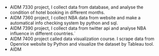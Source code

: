 - AIDM 7330 project, I collect data from database, and analyse the condition of hotel booking in different months.
- AIDM 7360 project, I collect NBA data from website and make a automatical info checking system by python and sql.
- AIDM 7390 project, I collect data from twitter api and analyse NBA influence in different countries.`
- AIDM 7400 project called data visualization course. I scrape data from Openrice website by Python and visualize the dataset by Tableau tool.
- AIDM 
